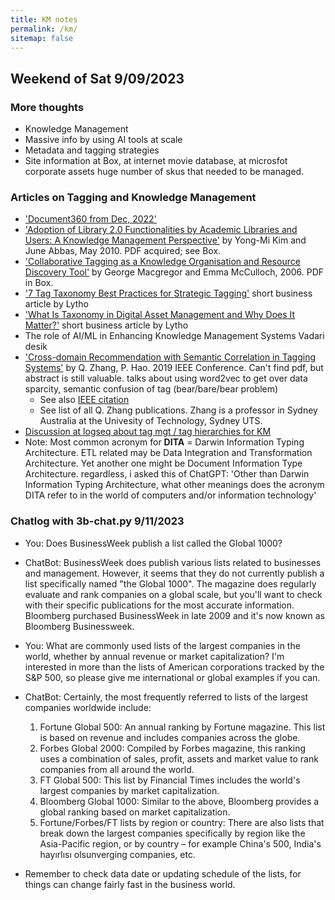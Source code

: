 ```yaml
---
title: KM notes
permalink: /km/
sitemap: false
---
```

## Weekend of Sat 9/09/2023 

### More thoughts
* Knowledge Management
* Massive info by using AI tools at scale
* Metadata and tagging strategies
* Site information at Box, at internet movie database, at microsfot corporate assets huge number of skus that needed to be managed.

### Articles on Tagging and Knowledge Management
* ['Document360 from Dec, 2022'](https://document360.com/blog/use-tags-to-organise-your-knowledge-base/)
* ['Adoption of Library 2.0 Functionalities by Academic Libraries and Users: A Knowledge Management Perspective'](https://www.sciencedirect.com/science/article/abs/pii/S0099133310000601) by Yong-Mi Kim and June Abbas, May 2010. PDF acquired; see Box.
* ['Collaborative Tagging as a Knowledge Organisation and Resource Discovery Tool'](https://strathprints.strath.ac.uk/2335/1/strathprints002335.pdf) by George Macgregor and Emma McCulloch, 2006. PDF in Box.
* ['7 Tag Taxonomy Best Practices for Strategic Tagging'](https://www.lytho.com/blog/digital-asset-tag-taxonomy-best-practices/) short business article by Lytho 
* ['What Is Taxonomy in Digital Asset Management and Why Does It Matter?'](https://www.lytho.com/blog/taxonomy-digital-asset-management/)  short business article by Lytho
* The role of AI/ML in Enhancing Knowledge Management Systems Vadari desik
* ['Cross-domain Recommendation with Semantic Correlation in Tagging Systems'](https://opus.lib.uts.edu.au/handle/10453/141403) by Q. Zhang, P. Hao. 2019 IEEE Conference. Can't find pdf, but abstract is still valuable. talks about using word2vec to get over data sparcity, semantic confusion of tag (bear/bare/bear problem)
	* See also [IEEE citation](https://ieeexplore.ieee.org/abstract/document/8852049)
	* See list of all Q. Zhang publications. Zhang is a professor in Sydney Australia at the Univesity of Technology, Sydney UTS.
* [Discussion at logseq about tag mgt / tag hierarchies for KM](https://discuss.logseq.com/t/knowledge-management-for-tags-tag-hierarchies/8574)
* Note: Most common acronym for **DITA** = Darwin Information Typing Architecture. ETL related  may be Data Integration and Transformation Architecture. Yet another one might be Document Information Type Architecture. regardless, i asked this of ChatGPT: 'Other than Darwin Information Typing Architecture, what other meanings does the acronym DITA refer to in the world of computers and/or information technology'

### Chatlog with 3b-chat.py 9/11/2023

* You: Does BusinessWeek publish a list called the Global 1000?
* ChatBot: BusinessWeek does publish various lists related to businesses and management. However, it seems that they do not currently publish a list specifically named "the Global 1000". The magazine does regularly evaluate and rank companies on a global scale, but you'll want to check with their specific publications for the most accurate information. Bloomberg purchased BusinessWeek in late 2009 and it's now known as Bloomberg Businessweek.
* You: What are commonly used lists of the largest companies in the world, whether by annual revenue or market capitalization? I'm interested in more than the lists of American corporations tracked by the S&P 500, so please give me international or global examples if you can.
* ChatBot: Certainly, the most frequently referred to lists of the largest companies worldwide include:

	1. Fortune Global 500: An annual ranking by Fortune magazine. This list is based on revenue and includes companies across the globe.
	2. Forbes Global 2000: Compiled by Forbes magazine, this ranking uses a combination of sales, profit, assets and market value to rank companies from all around the world.
	3. FT Global 500: This list by Financial Times includes the world's largest companies by market capitalization.
	4. Bloomberg Global 1000: Similar to the above, Bloomberg provides a global ranking based on market capitalization.
	5. Fortune/Forbes/FT lists by region or country: There are also lists that break down the largest companies specifically by region like the Asia-Pacific region, or by country – for example China's 500, India's hayırlısı olsunverging companies, etc.

* Remember to check data date or updating schedule of the lists, for things can change fairly fast in the business world.




